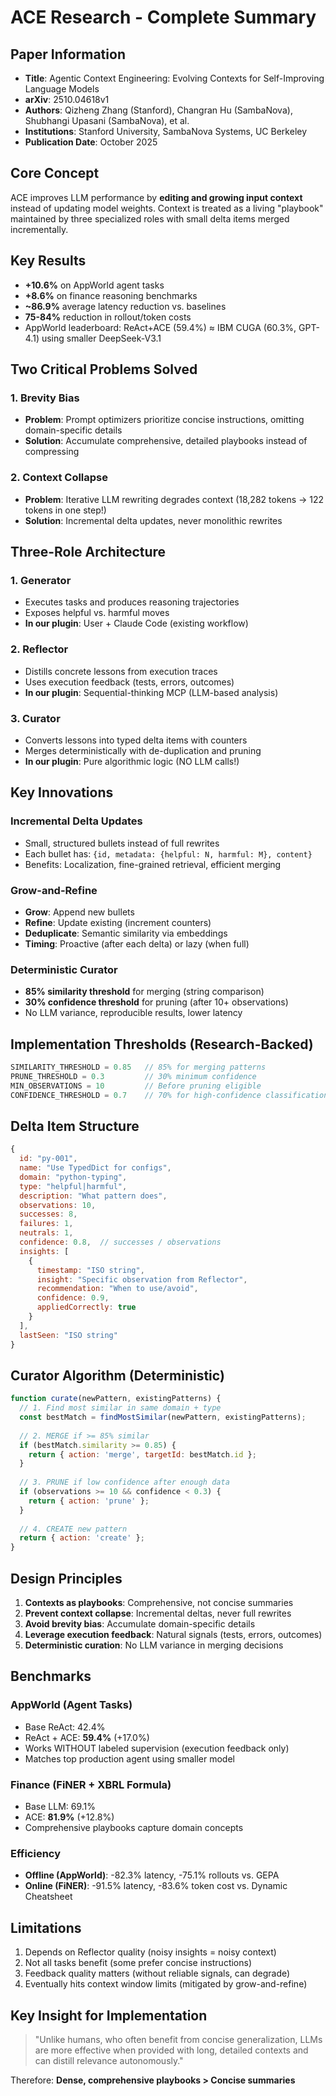 # ACE Research - Complete Summary

## Paper Information
- **Title**: Agentic Context Engineering: Evolving Contexts for Self-Improving Language Models
- **arXiv**: 2510.04618v1
- **Authors**: Qizheng Zhang (Stanford), Changran Hu (SambaNova), Shubhangi Upasani (SambaNova), et al.
- **Institutions**: Stanford University, SambaNova Systems, UC Berkeley
- **Publication Date**: October 2025

## Core Concept

ACE improves LLM performance by **editing and growing input context** instead of updating model weights. Context is treated as a living "playbook" maintained by three specialized roles with small delta items merged incrementally.

## Key Results
- **+10.6%** on AppWorld agent tasks
- **+8.6%** on finance reasoning benchmarks
- **~86.9%** average latency reduction vs. baselines
- **75-84%** reduction in rollout/token costs
- AppWorld leaderboard: ReAct+ACE (59.4%) ≈ IBM CUGA (60.3%, GPT-4.1) using smaller DeepSeek-V3.1

## Two Critical Problems Solved

### 1. Brevity Bias
- **Problem**: Prompt optimizers prioritize concise instructions, omitting domain-specific details
- **Solution**: Accumulate comprehensive, detailed playbooks instead of compressing

### 2. Context Collapse
- **Problem**: Iterative LLM rewriting degrades context (18,282 tokens → 122 tokens in one step!)
- **Solution**: Incremental delta updates, never monolithic rewrites

## Three-Role Architecture

### 1. Generator
- Executes tasks and produces reasoning trajectories
- Exposes helpful vs. harmful moves
- **In our plugin**: User + Claude Code (existing workflow)

### 2. Reflector
- Distills concrete lessons from execution traces
- Uses execution feedback (tests, errors, outcomes)
- **In our plugin**: Sequential-thinking MCP (LLM-based analysis)

### 3. Curator
- Converts lessons into typed delta items with counters
- Merges deterministically with de-duplication and pruning
- **In our plugin**: Pure algorithmic logic (NO LLM calls!)

## Key Innovations

### Incremental Delta Updates
- Small, structured bullets instead of full rewrites
- Each bullet has: `{id, metadata: {helpful: N, harmful: M}, content}`
- Benefits: Localization, fine-grained retrieval, efficient merging

### Grow-and-Refine
- **Grow**: Append new bullets
- **Refine**: Update existing (increment counters)
- **Deduplicate**: Semantic similarity via embeddings
- **Timing**: Proactive (after each delta) or lazy (when full)

### Deterministic Curator
- **85% similarity threshold** for merging (string comparison)
- **30% confidence threshold** for pruning (after 10+ observations)
- No LLM variance, reproducible results, lower latency

## Implementation Thresholds (Research-Backed)

```javascript
SIMILARITY_THRESHOLD = 0.85   // 85% for merging patterns
PRUNE_THRESHOLD = 0.3         // 30% minimum confidence
MIN_OBSERVATIONS = 10         // Before pruning eligible
CONFIDENCE_THRESHOLD = 0.7    // 70% for high-confidence classification
```

## Delta Item Structure

```javascript
{
  id: "py-001",
  name: "Use TypedDict for configs",
  domain: "python-typing",
  type: "helpful|harmful",
  description: "What pattern does",
  observations: 10,
  successes: 8,
  failures: 1,
  neutrals: 1,
  confidence: 0.8,  // successes / observations
  insights: [
    {
      timestamp: "ISO string",
      insight: "Specific observation from Reflector",
      recommendation: "When to use/avoid",
      confidence: 0.9,
      appliedCorrectly: true
    }
  ],
  lastSeen: "ISO string"
}
```

## Curator Algorithm (Deterministic)

```javascript
function curate(newPattern, existingPatterns) {
  // 1. Find most similar in same domain + type
  const bestMatch = findMostSimilar(newPattern, existingPatterns);
  
  // 2. MERGE if >= 85% similar
  if (bestMatch.similarity >= 0.85) {
    return { action: 'merge', targetId: bestMatch.id };
  }
  
  // 3. PRUNE if low confidence after enough data
  if (observations >= 10 && confidence < 0.3) {
    return { action: 'prune' };
  }
  
  // 4. CREATE new pattern
  return { action: 'create' };
}
```

## Design Principles

1. **Contexts as playbooks**: Comprehensive, not concise summaries
2. **Prevent context collapse**: Incremental deltas, never full rewrites
3. **Avoid brevity bias**: Accumulate domain-specific details
4. **Leverage execution feedback**: Natural signals (tests, errors, outcomes)
5. **Deterministic curation**: No LLM variance in merging decisions

## Benchmarks

### AppWorld (Agent Tasks)
- Base ReAct: 42.4%
- ReAct + ACE: **59.4%** (+17.0%)
- Works WITHOUT labeled supervision (execution feedback only)
- Matches top production agent using smaller model

### Finance (FiNER + XBRL Formula)
- Base LLM: 69.1%
- ACE: **81.9%** (+12.8%)
- Comprehensive playbooks capture domain concepts

### Efficiency
- **Offline (AppWorld)**: -82.3% latency, -75.1% rollouts vs. GEPA
- **Online (FiNER)**: -91.5% latency, -83.6% token cost vs. Dynamic Cheatsheet

## Limitations

1. Depends on Reflector quality (noisy insights = noisy context)
2. Not all tasks benefit (some prefer concise instructions)
3. Feedback quality matters (without reliable signals, can degrade)
4. Eventually hits context window limits (mitigated by grow-and-refine)

## Key Insight for Implementation

> "Unlike humans, who often benefit from concise generalization, LLMs are more effective when provided with long, detailed contexts and can distill relevance autonomously."

Therefore: **Dense, comprehensive playbooks > Concise summaries**

